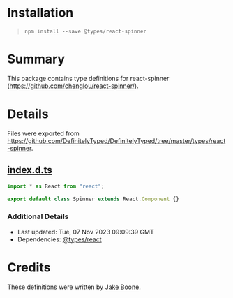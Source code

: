 # Installation
> `npm install --save @types/react-spinner`

# Summary
This package contains type definitions for react-spinner (https://github.com/chenglou/react-spinner/).

# Details
Files were exported from https://github.com/DefinitelyTyped/DefinitelyTyped/tree/master/types/react-spinner.
## [index.d.ts](https://github.com/DefinitelyTyped/DefinitelyTyped/tree/master/types/react-spinner/index.d.ts)
````ts
import * as React from "react";

export default class Spinner extends React.Component {}

````

### Additional Details
 * Last updated: Tue, 07 Nov 2023 09:09:39 GMT
 * Dependencies: [@types/react](https://npmjs.com/package/@types/react)

# Credits
These definitions were written by [Jake Boone](https://github.com/jakeboone02).
